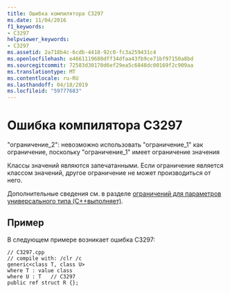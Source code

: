 ```yaml
---
title: Ошибка компилятора C3297
ms.date: 11/04/2016
f1_keywords:
- C3297
helpviewer_keywords:
- C3297
ms.assetid: 2a718b4c-6cdb-4418-92c0-fc3a259431c4
ms.openlocfilehash: e4661119680dff34dfaa43fb9ce71bf97150a8bd
ms.sourcegitcommit: 72583d30170d6ef29ea5c6848dc00169f2c909aa
ms.translationtype: MT
ms.contentlocale: ru-RU
ms.lasthandoff: 04/18/2019
ms.locfileid: "59777683"
---
```

# <a name="compiler-error-c3297"></a>Ошибка компилятора C3297

"ограничение_2": невозможно использовать "ограничение_1" как ограничение, поскольку "ограничение_1" имеет ограничение значения

Классы значений являются запечатанными. Если ограничение является классом значений, другое ограничение не может производиться от него.

Дополнительные сведения см. в разделе [ограничений для параметров универсального типа (C++выполняет)](../../extensions/constraints-on-generic-type-parameters-cpp-cli.md).

## <a name="example"></a>Пример

В следующем примере возникает ошибка C3297:

```
// C3297.cpp
// compile with: /clr /c
generic<class T, class U>
where T : value class
where U : T   // C3297
public ref struct R {};
```